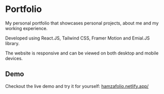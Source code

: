 # Portfolio
My personal portfolio that showcases personal projects, about me and my working experience.

Developed using React.JS, Tailwind CSS, Framer Motion and Emial.JS library.

The website is responsive and can be viewed on both desktop and mobile devices.

## Demo
Checkout the live demo and try it for yourself: [hamzafolio.netlify.app/](https://hamzafolio.netlify.app/)
